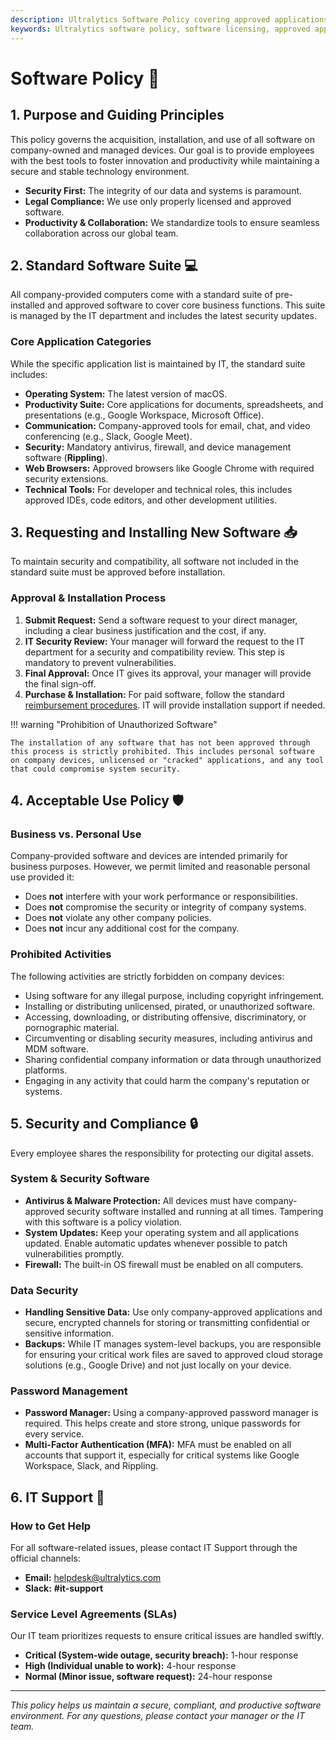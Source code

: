 ```yaml
---
description: Ultralytics Software Policy covering approved applications, licensing, security requirements, acceptable use, and support procedures for all employees.
keywords: Ultralytics software policy, software licensing, approved applications, security software, Rippling, employee software, acceptable use
---
```


# Software Policy 💾

## 1. Purpose and Guiding Principles

This policy governs the acquisition, installation, and use of all software on company-owned and managed devices. Our goal is to provide employees with the best tools to foster innovation and productivity while maintaining a secure and stable technology environment.

- **Security First:** The integrity of our data and systems is paramount.
- **Legal Compliance:** We use only properly licensed and approved software.
- **Productivity & Collaboration:** We standardize tools to ensure seamless collaboration across our global team.

## 2. Standard Software Suite 💻

All company-provided computers come with a standard suite of pre-installed and approved software to cover core business functions. This suite is managed by the IT department and includes the latest security updates.

### Core Application Categories

While the specific application list is maintained by IT, the standard suite includes:

- **Operating System:** The latest version of macOS.
- **Productivity Suite:** Core applications for documents, spreadsheets, and presentations (e.g., Google Workspace, Microsoft Office).
- **Communication:** Company-approved tools for email, chat, and video conferencing (e.g., Slack, Google Meet).
- **Security:** Mandatory antivirus, firewall, and device management software (**Rippling**).
- **Web Browsers:** Approved browsers like Google Chrome with required security extensions.
- **Technical Tools:** For developer and technical roles, this includes approved IDEs, code editors, and other development utilities.

## 3. Requesting and Installing New Software 📥

To maintain security and compatibility, all software not included in the standard suite must be approved before installation.

### Approval & Installation Process

1.  **Submit Request:** Send a software request to your direct manager, including a clear business justification and the cost, if any.
2.  **IT Security Review:** Your manager will forward the request to the IT department for a security and compatibility review. This step is mandatory to prevent vulnerabilities.
3.  **Final Approval:** Once IT gives its approval, your manager will provide the final sign-off.
4.  **Purchase & Installation:** For paid software, follow the standard [reimbursement procedures](../finance/index.md#reimbursements). IT will provide installation support if needed.

!!! warning "Prohibition of Unauthorized Software"

    The installation of any software that has not been approved through this process is strictly prohibited. This includes personal software on company devices, unlicensed or "cracked" applications, and any tool that could compromise system security.

## 4. Acceptable Use Policy 🛡️

### Business vs. Personal Use

Company-provided software and devices are intended primarily for business purposes. However, we permit limited and reasonable personal use provided it:

- Does **not** interfere with your work performance or responsibilities.
- Does **not** compromise the security or integrity of company systems.
- Does **not** violate any other company policies.
- Does **not** incur any additional cost for the company.

### Prohibited Activities

The following activities are strictly forbidden on company devices:

- Using software for any illegal purpose, including copyright infringement.
- Installing or distributing unlicensed, pirated, or unauthorized software.
- Accessing, downloading, or distributing offensive, discriminatory, or pornographic material.
- Circumventing or disabling security measures, including antivirus and MDM software.
- Sharing confidential company information or data through unauthorized platforms.
- Engaging in any activity that could harm the company's reputation or systems.

## 5. Security and Compliance 🔒

Every employee shares the responsibility for protecting our digital assets.

### System & Security Software

- **Antivirus & Malware Protection:** All devices must have company-approved security software installed and running at all times. Tampering with this software is a policy violation.
- **System Updates:** Keep your operating system and all applications updated. Enable automatic updates whenever possible to patch vulnerabilities promptly.
- **Firewall:** The built-in OS firewall must be enabled on all computers.

### Data Security

- **Handling Sensitive Data:** Use only company-approved applications and secure, encrypted channels for storing or transmitting confidential or sensitive information.
- **Backups:** While IT manages system-level backups, you are responsible for ensuring your critical work files are saved to approved cloud storage solutions (e.g., Google Drive) and not just locally on your device.

### Password Management

- **Password Manager:** Using a company-approved password manager is required. This helps create and store strong, unique passwords for every service.
- **Multi-Factor Authentication (MFA):** MFA must be enabled on all accounts that support it, especially for critical systems like Google Workspace, Slack, and Rippling.

## 6. IT Support 🤝

### How to Get Help

For all software-related issues, please contact IT Support through the official channels:

- **Email:** [helpdesk@ultralytics.com](mailto:helpdesk@ultralytics.com)
- **Slack:** **#it-support**

### Service Level Agreements (SLAs)

Our IT team prioritizes requests to ensure critical issues are handled swiftly.

- **Critical (System-wide outage, security breach):** 1-hour response
- **High (Individual unable to work):** 4-hour response
- **Normal (Minor issue, software request):** 24-hour response

---

_This policy helps us maintain a secure, compliant, and productive software environment. For any questions, please contact your manager or the IT team._
